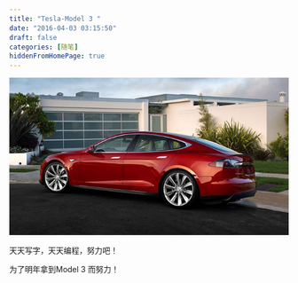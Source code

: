 ```yaml
---
title: "Tesla-Model 3 "
date: "2016-04-03 03:15:50"
draft: false
categories: [随笔]
hiddenFromHomePage: true
---
```


![Tesla Model-3](/static/images/随笔/1647554-2d1f8c738ba294c4.jpg)

天天写字，天天编程，努力吧！

为了明年拿到Model 3 而努力！

